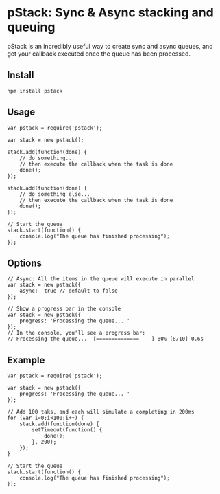 # pStack: Sync & Async stacking and queuing #

pStack is an incredibly useful way to create sync and async queues, and get your callback executed once the queue has been processed.

## Install ##

	npm install pstack

## Usage ##

	var pstack = require('pstack');

	var stack = new pstack();
	
	stack.add(function(done) {
		// do something...
		// then execute the callback when the task is done
		done();
	});

	stack.add(function(done) {
		// do something else...
		// then execute the callback when the task is done
		done();
	});

	// Start the queue
	stack.start(function() {
		console.log("The queue has finished processing");
	});

## Options ##

	// Async: All the items in the queue will execute in parallel
	var stack = new pstack({
		async:	true // default to false
	});

	// Show a progress bar in the console
	var stack = new pstack({
		progress: 'Processing the queue... '
	});
	// In the console, you'll see a progress bar:
	// Processing the queue...  [==============    ] 80% [8/10] 0.6s

## Example ##
	
	var pstack = require('pstack');

	var stack = new pstack({
		progress: 'Processing the queue... '
	});
	
	// Add 100 taks, and each will simulate a completing in 200ms
	for (var i=0;i<100;i++) {
		stack.add(function(done) {
			setTimeout(function() {
				done();
			}, 200);
		});
	}

	// Start the queue
	stack.start(function() {
		console.log("The queue has finished processing");
	});
